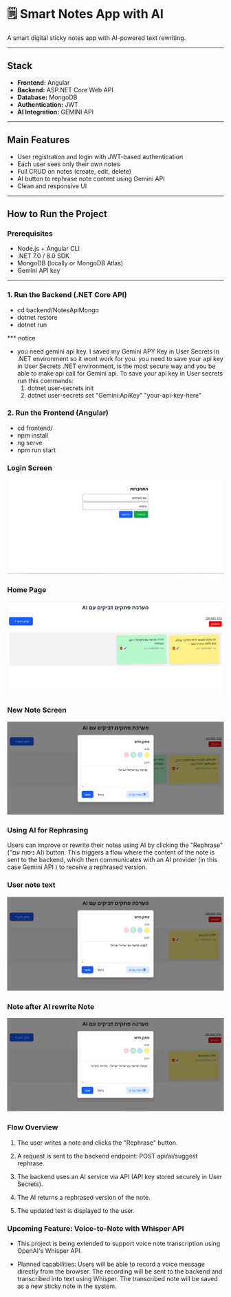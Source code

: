 # 🗒️ Smart Notes App with AI

A smart digital sticky notes app with AI-powered text rewriting.

---

## Stack

- **Frontend:** Angular
- **Backend:** ASP.NET Core Web API
- **Database:** MongoDB
- **Authentication:** JWT
- **AI Integration:** GEMINI API

---

## Main Features

- User registration and login with JWT-based authentication
- Each user sees only their own notes
- Full CRUD on notes (create, edit, delete)
- AI button to rephrase note content using Gemini API
- Clean and responsive UI

---

## How to Run the Project

### Prerequisites

- Node.js + Angular CLI
- .NET 7.0 / 8.0 SDK
- MongoDB (locally or MongoDB Atlas)
- Gemini API key

---

### 1. Run the Backend (.NET Core API)

- cd backend/NotesApiMongo
- dotnet restore
- dotnet run

\*\*\* notice

- you need gemini api key.
  I saved my Gemini APY Key in User Secrets in .NET environment so it wont work for you.
  you need to save your api key in User Secrets .NET environment, is the most secure way and you be able to make api call for Gemini api.
  To save your api key in User secrets run this commands:
  1. dotnet user-secrets init
  2. dotnet user-secrets set "Gemini:ApiKey" "your-api-key-here"

### 2. Run the Frontend (Angular)

- cd frontend/
- npm install
- ng serve
- npm run start

### Login Screen

![alt text](login.png)

### Home Page

![alt text](homepage.png)

### New Note Screen

![alt text](<new note.png>)

### Using AI for Rephrasing

Users can improve or rewrite their notes using AI by clicking the "Rephrase" ("ניסוח עם AI) button. This triggers a flow where the content of the note is sent to the backend, which then communicates with an AI provider (in this case Gemini API ) to receive a rephrased version.

### User note text

![alt text](homepage2.png)

### Note after AI rewrite Note

![alt text](<home page 3.png>)

### Flow Overview

1. The user writes a note and clicks the "Rephrase" button.

2. A request is sent to the backend endpoint:
   POST api/ai/suggest rephrase.

3. The backend uses an AI service via API (API key stored securely in User Secrets).

4. The AI returns a rephrased version of the note.

5. The updated text is displayed to the user.

### Upcoming Feature: Voice-to-Note with Whisper API

- This project is being extended to support voice note transcription using OpenAI's Whisper API.

- Planned capabilities:
  Users will be able to record a voice message directly from the browser.
  The recording will be sent to the backend and transcribed into text using Whisper.
  The transcribed note will be saved as a new sticky note in the system.
